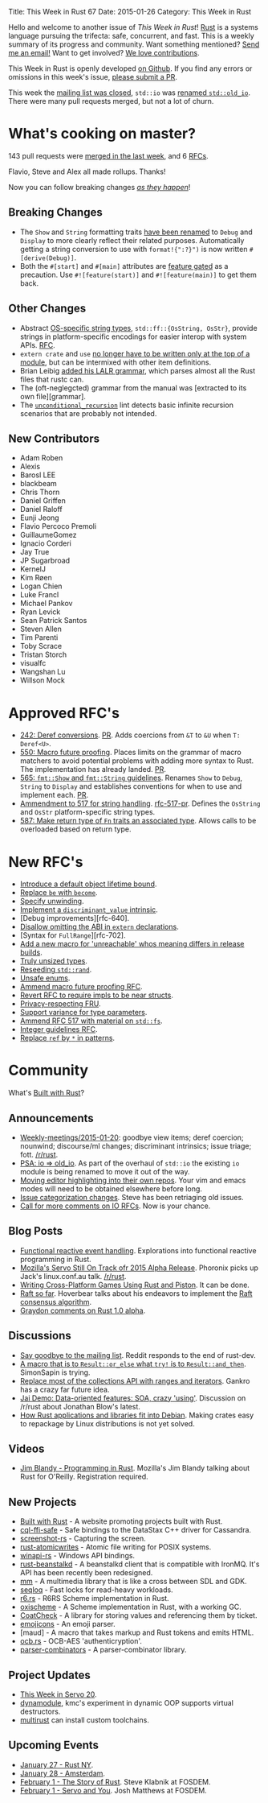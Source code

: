 Title: This Week in Rust 67
Date: 2015-01-26
Category: This Week in Rust

Hello and welcome to another issue of *This Week in Rust*!
[Rust](http://rust-lang.org) is a systems language pursuing the trifecta:
safe, concurrent, and fast. This is a weekly summary of its progress and
community. Want something mentioned? [Send me an
email!](mailto:corey@octayn.net?subject=This%20Week%20in%20Rust%20Suggestion)
Want to get involved? [We love
contributions](https://github.com/mozilla/rust/wiki/Note-guide-for-new-contributors).

This Week in Rust is openly developed [on Github](https://github.com/cmr/this-week-in-rust).
If you find any errors or omissions in this week's issue, [please submit a PR](https://github.com/cmr/this-week-in-rust/pulls).

This week the [mailing list was closed][ml], `std::io` was [renamed
`std::old_io`][oldio]. There were many pull requests merged, but not a
lot of churn.

[ml]: https://mail.mozilla.org/pipermail/rust-dev/2015-January/011558.html
[oldio]: http://discuss.rust-lang.org/t/psa-io-old-io/1403

# What's cooking on master?

143 pull requests were [merged in the last week][merged], and 6 [RFCs][rfcs].

[merged]: https://github.com/rust-lang/rust/pulls?q=is%3Apr+is%3Amerged+merged%3A2015-01-19..2015-01-25
[rfcs]: https://github.com/rust-lang/rfcs/pulls?q=is%3Apr+is%3Amerged+merged%3A2015-01-19..2015-01-25

Flavio, Steve and Alex all made rollups. Thanks!

Now you can follow breaking changes *[as they happen][BitRust]*!

[BitRust]: http://bitrust.octarineparrot.com/

## Breaking Changes

* The `Show` and `String` formatting traits [have been renamed][fmt]
  to `Debug` and `Display` to more clearly reflect their related
  purposes. Automatically getting a string conversion to use with
  `format!{":?}")` is now written `#[derive(Debug)]`.
* Both the `#[start]` and `#[main]` attributes are [feature
  gated][gatemain] as a precaution. Use `#![feature(start)]` and
  `#![feature(main)]` to get them back.

[fmt]: https://github.com/rust-lang/rust/pull/21457
[gatemain]: https://github.com/rust-lang/rust/pull/21257

## Other Changes

* Abstract [OS-specific string types][osstr], `std::ff::{OsString,
  OsStr}`, provide strings in platform-specific encodings for easier
  interop with system APIs. [RFC][osstr-rfc].
* `extern crate` and `use` [no longer have to be written only at the
  top of a module][viewitems], but can be intermixed with other item
  definitions.
* Brian Leibig [added his LALR grammar][lalr], which parses almost all
  the Rust files that rustc can.
* The (oft-neglegcted) grammar from the manual was [extracted to its
  own file][grammar].
* The [`unconditional_recursion`][recur] lint detects basic
  infinite recursion scenarios that are probably not intended.

[osstr]: https://github.com/rust-lang/rust/pull/21488
[osstr-rfc]: https://github.com/rust-lang/rfcs/blob/master/text/0517-io-os-reform.md
[viewitems]: https://github.com/rust-lang/rust/pull/20179
[grammer]: https://github.com/rust-lang/rust/pull/19353
[recur]: https://github.com/rust-lang/rust/pull/20373
[lalr]: https://github.com/rust-lang/rust/pull/21452

## New Contributors

* Adam Roben
* Alexis
* Barosl LEE
* blackbeam
* Chris Thorn
* Daniel Griffen
* Daniel Raloff
* Eunji Jeong
* Flavio Percoco Premoli
* GuillaumeGomez
* Ignacio Corderi
* Jay True
* JP Sugarbroad
* KernelJ
* Kim Røen
* Logan Chien
* Luke Francl
* Michael Pankov
* Ryan Levick
* Sean Patrick Santos
* Steven Allen
* Tim Parenti
* Toby Scrace
* Tristan Storch
* visualfc
* Wangshan Lu
* Willson Mock

# Approved RFC's

* [242: Deref conversions][rfc-242]. [PR][rfc-242-pr]. Adds coercions
  from `&T` to `&U` when `T: Deref<U>`.
* [550: Macro future proofing][rfc-550]. Places limits on the grammar
  of macro matchers to avoid potential problems with adding more
  syntax to Rust. The implementation has already
  landed. [PR][rfc-550-pr].
* [565: `fmt::Show` and `fmt::String` guidelines][rfc-565]. Renames
  `Show` to `Debug`, `String` to `Display` and establishes conventions
  for when to use and implement each. [PR][rfc-565-pr].
* [Ammendment to 517 for string handling][rfc-517]. [rfc-517-pr]. Defines
  the `OsString` and `OsStr` platform-specific string types.
* [587: Make return type of `Fn` traits an associated type][rfc-587]. Allows
  calls to be overloaded based on return type.

[rfc-242]: https://github.com/rust-lang/rfcs/blob/master/text/0241-deref-conversions.md
[rfc-242-pr]: https://github.com/rust-lang/rfcs/pull/241
[rfc-550]: https://github.com/rust-lang/rfcs/blob/master/text/0550-macro-future-proofing.md
[rfc-550-pr]: https://github.com/rust-lang/rfcs/pull/550
[rfc-565]: https://github.com/rust-lang/rfcs/blob/master/text/0565-show-string-guidelines.md
[rfc-565-pr]: https://github.com/rust-lang/rfcs/pull/565
[rfc-517]: https://github.com/rust-lang/rfcs/blob/master/text/0517-io-os-reform.md#string-handling
[rfc-517-pr]: https://github.com/rust-lang/rfcs/pull/575
[rfc-587]: https://github.com/rust-lang/rfcs/blob/master/text/0587-fn-return-should-be-an-associated-type.md
[rfc-587-pr]: https://github.com/rust-lang/rfcs/pull/587

# New RFC's

* [Introduce a default object lifetime bound][rfc-599-pr].
* [Replace `be` with `become`][rfc-601-pr].
* [Specify unwinding][rfc-638-pr].
* [Implement a `discriminant_value` intrinsic][rfc-639-pr].
* [Debug improvements][rfc-640].
* [Disallow omitting the ABI in `extern` declarations][rfc-697-pr].
* [Syntax for `FullRange`][rfc-702].
* [Add a new macro for 'unreachable' whos meaning differs in release
  builds][rfc-706-pr].
* [Truly unsized types][rfc-709-pr].
* [Reseeding `std::rand`][rfc-722-pr].
* [Unsafe enums][rfc-724-pr].
* [Ammend macro future proofing RFC][rfc-733-pr].
* [Revert RFC to require impls to be near structs][rfc-735-pr].
* [Privacy-respecting FRU][rfc-736-pr].
* [Support variance for type parameters][rfc-738-pr].
* [Ammend RFC 517 with material on `std::fs`][rfc-739-pr].
* [Integer guidelines RFC][rfc-741-pr].
* [Replace `ref` by `*` in patterns][rfc-742-pr].

[rfc-599-pr]: https://github.com/rust-lang/rfcs/pull/599
[rfc-601-pr]: https://github.com/rust-lang/rfcs/pull/601
[rfc-638-pr]: https://github.com/rust-lang/rfcs/pull/638
[rfc-639-pr]: https://github.com/rust-lang/rfcs/pull/639
[rfc-640-pr]: https://github.com/rust-lang/rfcs/pull/640
[rfc-697-pr]: https://github.com/rust-lang/rfcs/pull/697
[rfc-702-pr]: https://github.com/rust-lang/rfcs/pull/702
[rfc-706-pr]: https://github.com/rust-lang/rfcs/pull/706
[rfc-709-pr]: https://github.com/rust-lang/rfcs/pull/709
[rfc-722-pr]: https://github.com/rust-lang/rfcs/pull/722
[rfc-724-pr]: https://github.com/rust-lang/rfcs/pull/724
[rfc-733-pr]: https://github.com/rust-lang/rfcs/pull/733
[rfc-735-pr]: https://github.com/rust-lang/rfcs/pull/735
[rfc-736-pr]: https://github.com/rust-lang/rfcs/pull/736
[rfc-738-pr]: https://github.com/rust-lang/rfcs/pull/738
[rfc-739-pr]: https://github.com/rust-lang/rfcs/pull/739
[rfc-741-pr]: https://github.com/rust-lang/rfcs/pull/741
[rfc-742-pr]: https://github.com/rust-lang/rfcs/pull/742

# Community

What's [Built with Rust]?

[Built with Rust]: http://builtwithrust.com/

## Announcements

* [Weekly-meetings/2015-01-20][mtg]: goodbye view items; deref
  coercion; nounwind; discourse/ml changes; discriminant intrinsics;
  issue triage; fott. [/r/rust][mtg-r-rust].
* [PSA: io => old_io][oldio]. As part of the overhaul of `std::io` the
  existing `io` module is being renamed to move it out of the way.
* [Moving editor highlighting into their own repos][edit]. Your vim
  and emacs modes will need to be obtained elsewhere before long.
* [Issue categorization changes][iss]. Steve has been retriaging old
  issues.
* [Call for more comments on IO RFCs][iorfcs]. Now is your chance.

[mtg]: https://github.com/rust-lang/meeting-minutes/blob/master/weekly-meetings/2015-01-20.md
[mtg-r-rust]: https://www.reddit.com/r/rust/comments/2t405p/weekly_meeting_20150120_goodbye_view_items_deref/
[edit]: http://discuss.rust-lang.org/t/moving-editor-highlighting-into-their-own-repos/1395
[oldio]: http://discuss.rust-lang.org/t/psa-io-old-io/1403
[iss]: http://discuss.rust-lang.org/t/issue-categorization-changes/1417
[iorfcs]: http://discuss.rust-lang.org/t/call-for-more-comments-io-rfcs/1449

## Blog Posts

* [Functional reactive event handling][frp]. Explorations into
  functional reactive programming in Rust.
* [Mozilla's Servo Still On Track ofr 2015 Alpha
  Release][servo]. Phoronix picks up Jack's linux.conf.au
  talk. [/r/rust][servo-r-rust].
* [Writing Cross-Platform Games Using Rust and Piston][games]. It can
  be done.
* [Raft so far][raft-rs]. Hoverbear talks about his endeavors to
  implement the [Raft consensus algorithm][raft].
* [Graydon comments on Rust 1.0 alpha][graydon].

[frp]: http://blog.ebopp.de/blog/2015/01/26/frp-in-rust/
[servo]: http://www.phoronix.com/scan.php?page=news_item&px=Mozilla-Servo-Engine-LCA2015
[servo-r-rust]: https://www.reddit.com/r/rust/comments/2t0po8/mozillas_servo_still_on_track_for_2015_alpha/
[graydon]: http://graydon2.dreamwidth.org/195706.html
[games]: https://github.com/tedsta/getting-started-with-piston
[raft-rs]: http://www.hoverbear.org/2015/01/25/raft-so-far/
[raft]: https://raftconsensus.github.io/

## Discussions

* [Say goodbye to the mailing list][ml]. Reddit responds to the end of
  rust-dev.
* [A macro that is to `Result::or_else` what `try!` is to
  `Result::and_then`][try]. SimonSapin is trying.
* [Replace most of the collections API with ranges and
  iterators][ranges]. Gankro has a crazy far future idea.
* [Jai Demo: Data-oriented features: SOA, crazy
  'using'][jai]. Discussion on /r/rust about Jonathan Blow's latest.
* [How Rust applications and libraries fit into Debian][deb]. Making
  crates easy to repackage by Linux distributions is not yet solved.

[ranges]: http://discuss.rust-lang.org/t/crazy-replace-most-of-the-collections-api-with-ranges-and-iterators/1375
[jai]: https://www.reddit.com/r/rust/comments/2t6xqz/jai_demo_dataoriented_features_soa_crazy_using/
[ml]: https://www.reddit.com/r/rust/comments/2tdqgc/rustdev_say_goodbye_to_the_mailing_list/
[try]: http://discuss.rust-lang.org/t/a-macro-that-is-to-result-or-else-what-try-is-to-result-and-then/1416
[deb]: https://www.reddit.com/r/rust/comments/2tnql2/how_rust_applications_and_libraries_fit_into/

## Videos

* [Jim Blandy - Programming in Rust][blandy]. Mozilla's Jim Blandy
  talking about Rust for O'Reilly. Registration required.

[blandy]: http://post.oreilly.com/rd/9z1z7bquivj2k5agpg7tuouo569mv0bkk8e4jrajhv0

## New Projects

* [Built with Rust] - A website promoting projects built with Rust.
* [cql-ffi-safe] - Safe bindings to the DataStax C++ driver for Cassandra.
* [screenshot-rs] - Capturing the screen.
* [rust-atomicwrites] - Atomic file writing for POSIX systems.
* [winapi-rs] - Windows API bindings.
* [rust-beanstalkd] - A beanstalkd client that is compatible with
  IronMQ. It's API has been recently been redesigned.
* [mm] - A multimedia library that is like a cross between SDL and GDK.
* [seqloq] - Fast locks for read-heavy workloads.
* [r6.rs] - R6RS Scheme implementation in Rust.
* [oxischeme] - A Scheme implementation in Rust, with a working GC.
* [CoatCheck] - A library for storing values and referencing them by
  ticket.
* [emojicons] - An emoji parser.
* [maud] - A macro that takes markup and Rust tokens and emits HTML.
* [ocb.rs] - OCB-AES 'authenticryption'.
* [parser-combinators] - A parser-combinator library.

[Built with Rust]: http://builtwithrust.com/
[cql-ffi-safe]: https://github.com/tupshin/cql-ffi-safe
[screenshot-rs]: https://github.com/alexchandel/screenshot-rs
[rust-atomicwrites]: https://github.com/untitaker/rust-atomicwrites
[winapi-rs]: https://github.com/retep998/winapi-rs
[rust-beanstalkd]: https://github.com/schickling/rust-beanstalkd
[mm]: https://github.com/Daggerbot/mm
[seqloq]: https://github.com/kmcallister/seqloq
[r6.rs]: https://github.com/kimhyunkang/r6.rs
[oxischeme]: https://fitzgen.github.io/oxischeme/oxischeme/index.html
[CoatCheck]: https://www.reddit.com/r/rust/comments/2th6qf/library_coatcheck/
[emojicons]: https://github.com/sindriava/rust-emojicons
[ocb.rs]: https://github.com/kmcallister/ocb.rs
[parser-combinators]: https://github.com/Marwes/parser-combinators

## Project Updates

* [This Week in Servo 20][twis].
* [dynamodule], kmc's experiment in dynamic OOP supports virtual
  destructors.
* [multirust] can install custom toolchains.

[twis]: http://blog.servo.org/2015/01/20/twis-20/
[dynamodule]: https://github.com/kmcallister/dynamodule/blob/561191a6d735901cb351bf6e6aa29c79f08ca43a/README.md#virtual-destructors
[multirust]: https://www.reddit.com/r/rust/comments/2tnmu2/multirust_can_also_manage_custom_local_toolchains/

## Upcoming Events

* [January 27 - Rust NY][ny].
* [January 28 - Amsterdam][amst].
* [February 1 - The Story of Rust][steve]. Steve Klabnik at FOSDEM.
* [February 1 - Servo and You][jdm]. Josh Matthews at FOSDEM.

[ny]: http://www.meetup.com/RustNY/events/219961968/
[amst]: http://www.meetup.com/Rust-Amsterdam/events/218908906/
[steve]: https://fosdem.org/2015/schedule/event/the_story_of_rust/
[jdm]: https://fosdem.org/2015/schedule/event/servo_the_parallel_web_browser_and_you!/
